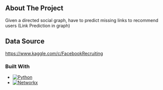 <!-- ABOUT THE PROJECT -->
## About The Project
Given a directed social graph, have to predict missing links to recommend users (Link Prediction in graph)


## Data Source
https://www.kaggle.com/c/FacebookRecruiting  


### Built With
* [![Python][Python]][Python-url]
* [![Networkx][Networkx]][Networkx-url]

<!-- MARKDOWN LINKS & IMAGES -->
<!-- https://www.markdownguide.org/basic-syntax/#reference-style-links -->

[Python]: https://img.shields.io/badge/python-brightgreen?logo=Python&labelColor=Yellow
[Python-url]: https://python.org/

[Networkx]: https://img.shields.io/badge/networkx-white?logo=data%3Aimage%2Fpng%3Bbase64%2CiVBORw0KGgoAAAANSUhEUgAAADAAAAAwCAYAAABXAvmHAAAOhUlEQVR4nMxZeVxTV76%2Fa3JvdkgIJCyyRiKitIiidamVZx20Ki5otYrPpdK61I6jdUbHOlMdn%2FZpV5fWpa611rqAOyoygj5RHEVlxwUSiBAISch2k7u8z40mEwURPmNrf%2F%2Fcc8%2F5Ld%2Fv2X7nnosAv0OBuHxMPvjdxZJewzIQgV8U7XI2t1bfON6Qu%2FNTZ5NG66sLvjqY7QvM9xdHTPvfHCxQ2Zdo1ly311XdQkUyJS%2BsZwpDuWy1B%2F%2Bearl346pH%2F3dHIOzd1XtFqj5THp3fMSvq4bHrI6LB4dUGuizL1F0XOuWz8wzptFR8Pas747Q6WX34VQP2FY40RKkYkbnTXFawe0jt9sKTU%2FG8tyLQ1HFq9D0loG89fMu4TdJzyBynUXfXoasuYW2gVw3aV3BlzOsgCMCWquunP0rm%2FAmGQI6nbVpvzgK6Kv8EAAA0rohJ8tT%2FrggADEO7HxAI0xTg8m2iGYCkQRhmHr9QnvrfFQGbpvQ6QwNOsXrQuM8KiNUEybR62r4tdK7hxKWkgwAA2erKrnjqf5VtFORgqCh2wEhR7IBRmDzyNY5EHgrACJd2WE1OQ32VVVt2pbW04Bdrze1iXzuYL5ExtLNVGJWYXtw052bc1h09hnUDBlYb6PIiLNk%2FZPz0LKexscRcUnDCG%2BtlAocwPibrn75I2nfUIhjjB75I365%2FeKUpb%2F8qU2n%2BOWFM8uDQicuPQijq72knra0PHA3Vd1CRTMGVhSaSNkt9zYEVI%2Bza8pKXTgAPUceFpa84ggqlqq7aWmtLjvFC1MNBCOKx74aiM2uJ5tpqSa%2B32EQWyZAug6W66HjjpR8%2FJy0Gk6%2FtSyEgjH1jcOi4pccglOvnqaMIm95cce2Q7eHtfMKgqaYJmx0RSqVYYHgvYXTfEfywuLcBEHw8hdmVCTLsg9RfOrCk8eLeLx9Xvlj%2BYwK8bvEJEdPWFoAwwndjoWmXoejE2sa8%2Fesou8n2PDssWN09eOS8rbgi%2Bk0PCcKou1G9KTOZoQiys%2FHbJDJEKBOjIqmEsrdaX2QMcfl4RMa6XBgTBD0Bb9ccXT%2B6%2BcqhHQxJuOLlULf5Sejsj%2Fpy5k2JR6emRCLJfAQAKprpB05zU5Px1rm9XFmoHAvolsR2JYILlTBXyFiqr%2BV1loB3BGC%2BRBI67i87eWGxbzKUi6Cs5nrNsc8z7JrSu88zDkyZ85eAN8aveQLepTmybpS55J85%2FjjA35yKbZgUx5kFgG13Oq2Zrph%2FypGZVUHmgTAChqWv3C1U9Z32xI%2Fz3rZFPR2PKqs6Q8CbB0LHr9xJEdbmsnUTA8vWTVC03Dz7XbfJq05DHAHWriGHz5H2SV3keW8pPvclC16GA%2FwrM%2FkXJ%2FXkzG0PPCshIqj74XQ8Z2o88g5DkYzm6Pr3SYvhvrtHIYgjG5C2qDPgvQQQoVTED%2B8xsv7kN4vZoQcYBtAX%2FPQ95bA08KN6D2rPUBQ3eAzExQPYMkORlsaLe9ax5c2p2MbuMjjpRYFhCER3jMZ%2FTJBDkbTD4tAXHFrj9d29%2FyQIxdBOEwBBBAJBAGRo51Ppmx1OEITa7UWhKmmkp2yuuPoL2drcnBAIRUyMQ2d1JjArXAQULBvEWcqWjXcuHGRoyu4GxcGkvPBe%2FTpNwGVuMLJJJXDwtCWeWSWOG%2FI2RyKPtdWWXG7PEAuMeN1Ttty%2FeZ59TuiBTARAsEsn3JExyBgUAgDKZrY6Gh4Uev0HRb7eGXtv72oOrZ3eLf2vR1WxeyYxpN2MCPxDtEfWjyctBnN7hhxJUKinTDTXlrPPhCD4ta6AZ0XAhYIi%2FcCgimbmEaGvLfdsqxxRQFhn7L2L2Kmvqa3aMrfPo3PbF3Jlocmm0oLD5rKCi8%2B1BEHv4qYJu3u%2FF3IAflcJuElwQLcd7XLYfPxzu0TgMRKKMZfnX6BJpwGTh8V1ZMi4HN6Ujgj8ZeyzxsTUdBk9w7getND1bBHmiWReKKTL1HUCLHEYQchWYy0WFNUvbPKqA0Eps5dzZCHKZ%2FUIg867T%2BPKmET2ef4%2Bebar%2BIsbqEKDA7A%2F9qPyznunoa5recDtICimu2re9tscP3kCCEIQPzxhqPSNCatjMr%2BvlvZLmwk87m2xtN%2FYGQhPFOQ5rohih4xjn4dKydNaE13WFQLbilzfAu5NITqaI5L39NTbaksLfPVgvgQHoLb7gzcTQ1weN%2BbDbbcRgSSkIXf3QrT0%2BGF%2FhODV4Gp%2FxejFu7hSxWs2beVZXBkzFISgx%2FOf%2BbeHB3v%2FnGS9f7NorAoefHQy%2F8LzkpivXKohjw3dbUujGQAIHvunL%2Fx6pyx64pc2V17d15R%2FYC0iCghWjvjgK0QkjaMIm67h4u5lhsKsPW0IyPqnzwkaPvP7%2BjPb3psOZEPr%2FwvbgsIg%2F2oteSI1mzcnaPZ3xTDGl3v0GZq20S67Feby3cnMXl%2Bde2%2F7gmFsEvywDzrh6xHYbhgGec8Df01Lnh2%2Bz5ZmIgA7FqRSRc358hYIQTjbRtltdTDOCwYYgGJo0vbo3PYPTaUFR%2FBgVVLImMX767K%2FyDCXFVwAfA9z8qEZK2Ce2B%2FJ%2BeyTE%2B%2FiuQgMup2FiCEVYbfWXW4N0uKK6GRbXcU5fcHBv9VlbZjtbNbdEakHvMvqoUL%2FCEQsF7ZWXs25Xk%2BVnqoifwnkgYIICRSG%2FJsIVdpIXV1bQKycd4pYanUBLlQsD4yYtuYsjAsUrAJpM2urNs1SW2vunMaVMX3M5VcPNF7ctZF22lzOJk0NQ7qMkt7DZhiLzx8AfPMAjOESymrUR%2FkxShh6eguL9IOiqNZWHVuuP%2FnNXIeu%2BgFbNt7OzRb3SvlJGJUwmX33Txi%2BGEZxoTZ7w%2FwinaNy7M%2F2mVwIAGOkUCgXAXCtmalrsDIWj19MER0dlr4qGxXLYj3jqju1eSZlM1ksVdcKbD0GFzpb6p%2B6iXOZG%2BthrtD71eZdxI4mTTkqkUcXmfzrtUba5wTKkAfvun7mhaiTGYpsJZq0Pg5pQHt4zWy7rjrfUyOOG%2FS%2Bat6O2359xkyFuHwuQQPMXT1de0NHV3jAcwO6hSj%2BMP8fUbO%2BLOZIZGrgyXJqyD2w0FSSd87jy6YpzfVLHDEHEfhL3PMd4cD%2BfcfMtT68eabNGuCF90qMzFh%2FzXL%2FdhZweuW85f2BJTIeqPjpjmtnDj5cFDxqwSHj7bxN2qPrFjw7nyEujxc%2BbV0WLzgmxbeeJWzXVV0h9HUVDO20QVxeAD9EnYhKAnu5O%2B%2FJJsAAAN2Yu%2B8jff6%2Bb33tQRgFY5ccfMgOlq229J9YUHSCq7Xx4cPdn4yinXYn8OwXWci4T76SxA9dSBgbiluKTm6jCKtBGJWYIuw%2BIIO0tjyo3jovibIajM8ScDtCMVQ5Yv4ayespH4Mvuu3w%2BVokHZY63anNs0x3c9vkEHGvYe%2BEpi3JttbcybLcu5FDNGnvmSsKzwG0i24zAm6BEUg%2BaOoiafLoxTCX705e7InUcu%2FG4frTWxe7Wup0HQJ78nEvGzD%2Bj8KYfhMgBBW1C94nqubIxtGmOznH23QIwoGjP%2FjuXxyhNLxqa6baaaivby9e%2B9%2FEMALyFDFqkIMJiMaaimdvAjojEMbH%2BOG9B%2FKUMa%2FBfL8wmMvnkjaTkSbsetnAies9gU1lBT9ofl4981l72RuT5walzNjamH9oaWPujs%2BfF%2BeV3E5HZ36fjwWGDQTcBziXsXzDZAVNWB2edljgL1Et2F5JE4Sp6tuZcZ753p68kqvFlltnfvACQFGJuOdbab7t8sFTlsIcXoD%2B0v5POwIPvKoRgHl%2Bwu5%2F3FsPwYgAcCcvi95l1JUT%2Bppia23ZJWXqBz8Qxkel9zZnJjM0SXfk6%2BXfjUIwJIzqMxARSAJttaWXiWZNm8Unjn9rDMCA3s5DeIIAhBcTgCtjBkl6p8xnF3pj3r4VLwIPvOwfHDAuEkTO3HhWHD9sBjcgLEY%2BZOpaAIJbbQ9vX%2FPoBLyZMU%2BRkrEdBCEOTRFG091Lu8xll%2FfYdVWFMF8iRHChkp0XmDw83lSSt59xER1OoZcqIeP%2FvCls0spdIMx1dwyuVMWqlx1t4IX3cp%2FzeRG9X%2B%2B58oyr56dnmIj%2F3pCFCGV%2B%2FjggGBYB900IhMIBEAT8ElMn9lh%2BvJXVCR2%2FfMuLYr7URSxS9Rutv3xoA0MR7h8Q9vrKcnNZwQFZ%2F%2FGL%2BRG9k%2BSD3vsre8x2mfQlNftXpL8fa3q77mOh9vx0fuHNTMGDi9PwI3DJqVMNF3YtdPuLGzSLK237MfWrEaAIuwXG%2BJKnAvBEUpGq35SI6euuCcLjx7J1jfkH%2Fj4gyBm7KRXbi6Gg2KP7ZgSStisN32Ioyt5NWo0PQRBARerBab8ZAcONU1sVf%2FjwC25ARBgIo5A0eeIMYWTiKG3WxjFNhcdWe%2FQs1bdyJ%2FdAJrL59lkfI1XIZDHsQq2acvcBkRMQ3KOjmC91F9Jf2vc1KvRXRGduqgAhCCAtLbXaX%2F4x2lxxJR9TRFfK%2Bo1dAbiPJ4QLgQFO%2B15AFIEAmCEd7ks2EEI63Ghe7jbKMEz9ia%2BWPTr%2Fw98QvkjsbNE9AujH%2F%2BNcpsZahmFcIAiieKg66dz9qzlz%2BwBLnnVxU0deaLKDNlVwrPt60mmou9dRyF8lE9MOs93ZrPWCZ4WymW0OXZV7WgQOnLz0cDl1fvdN5%2F%2F42mlMdGXGUftMUdygFI5fUDx77mutLDrRUazf9Ec3QzoNIvUbUxChfxQqCsT3nfy%2F5TlVxJESPX3rxzvOHQtOOxY3i%2BOUIWlLD0EcrshWU5Ktz9%2F%2FTUc%2Bf%2FOjROjET7eKe%2FSfC7ivJBv%2BZbiRvcXZrC2FODw%2FUWz%2Fd0TqgTNACOJSDkvj%2FR0f9yGaNJqO%2FP3mBEAYgRRvZ67yS0xdBkJQu1fozhZdce3Pn6U7Ht2vfKG%2FXwVlJwQPUfeQ9hv7kSAqcTiC80MYirI6Gh7cMJbk%2FWi4dnwPQz591f88%2Bf8AAAD%2F%2F34oJB0T1GmhAAAAAElFTkSuQmCC


[Networkx-url]:  https://networkx.org/





